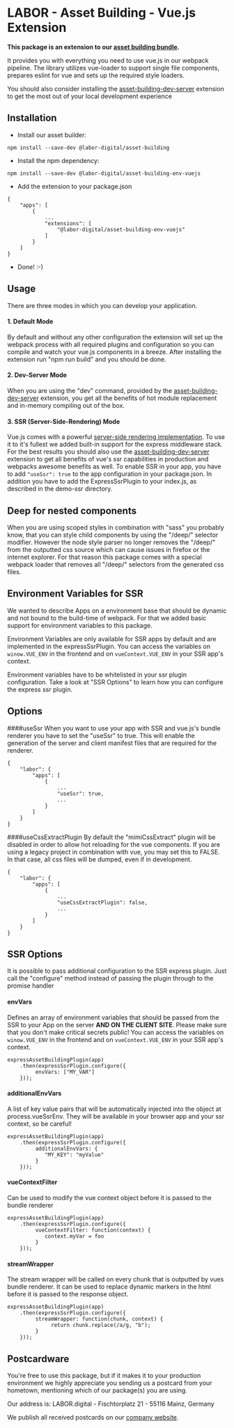 # LABOR - Asset Building - Vue.js Extension
**This package is an extension to our [asset building bundle](https://www.npmjs.com/package/@labor-digital/asset-building).**

It provides you with everything you need to use vue.js in our webpack pipeline.
The library utilizes vue-loader to support single file components, prepares eslint for vue and sets up the required style loaders.

You should also consider installing the [asset-building-dev-server](https://www.npmjs.com/package/@labor-digital/asset-building-dev-server) extension to get the most out of your local development experience

## Installation
* Install our asset builder:
``` 
npm install --save-dev @labor-digital/asset-building
```
* Install the npm dependency:
```
npm install --save-dev @labor-digital/asset-building-env-vuejs
```
* Add the extension to your package.json
```
{ 
    "apps": [
        {
            ...
            "extensions": [
                "@labor-digital/asset-building-env-vuejs"
            ]
        }
    ]
}
```
* Done! :-)

## Usage
There are three modes in which you can develop your application.

#### 1. Default Mode
By default and without any other configuration the extension will set up the webpack process with all required plugins
and configuration so you can compile and watch your vue.js components in a breeze. After installing the extension run "npm run build" and you should be done.

#### 2. Dev-Server Mode
When you are using the "dev" command, provided by the [asset-building-dev-server](https://www.npmjs.com/package/@labor-digital/asset-building-dev-server) extension,
you get all the benefits of hot module replacement and in-memory compiling out of the box.

#### 3. SSR (Server-Side-Rendering) Mode
Vue.js comes with a powerful [server-side rendering implementation](https://ssr.vuejs.org/). To use it to it's fullest we added built-in support for the express middleware stack. For the best results you should also use the [asset-building-dev-server](https://www.npmjs.com/package/@labor-digital/asset-building-dev-server) extension to get all benefits of vue's ssr capabilities in production and webpacks awesome benefits as well.
To enable SSR in your app, you have to add ``` "useSsr": true ``` to the app configuration in your package.json. In addition you have to add the ExpressSsrPlugin to your index.js, as described in the demo-ssr directory.

## Deep for nested components
When you are using scoped styles in combination with "sass" you probably know, that you can style child components by using the "/deep/" selector modifier.
However the node style parser no longer removes the "/deep/" from the outputted css source which can cause issues in firefox or the internet explorer.
For that reason this package comes with a special webpack loader that removes all "/deep/" selectors from the generated css files.

## Environment Variables for SSR
We wanted to describe Apps on a environment base that should be dynamic and not bound to the build-time of webpack.
For that we added basic support for environment variables to this package. 

Environment Variables are only available for SSR apps by default and are implemented in the expressSsrPlugin.
You can access the variables on ```winow.VUE_ENV``` in the frontend and on ```vueContext.VUE_ENV``` in your SSR app's context.

Environment variables have to be whitelisted in your ssr plugin configuration. 
Take a look at "SSR Options" to learn how you can configure the express ssr plugin.

## Options
####useSsr
When you want to use your app with SSR and vue.js's bundle renderer you have to set the "useSsr" to true.
This will enable the generation of the server and client manifest files that are required for the renderer.
```
{
    "labor": {
        "apps": [
            {
                ...
                "useSsr": true,
                ...
            }
        ]
    }
}
```

####useCssExtractPlugin
By default the "mimiCssExtract" plugin will be disabled in order to allow hot reloading for the vue components. 
If you are using a legacy project in combination with vue, you may set this to FALSE. In that case, all css files will be dumped, even if in development.

```
{
    "labor": {
        "apps": [
            {
                ...
                "useCssExtractPlugin": false,
                ...
            }
        ]
    }
}
```

## SSR Options
It is possible to pass additional configuration to the SSR express plugin.
Just call the "configure" method instead of passing the plugin through to the promise handler

#### envVars
Defines an array of environment variables that should be passed from the SSR to your App on the server **AND ON THE CLIENT SITE**. 
Please make sure that you don't make critical secrets public! You can access the variables on ```winow.VUE_ENV``` in the frontend and on ```vueContext.VUE_ENV``` in your SSR app's context.
```
expressAssetBuildingPlugin(app)
    .then(expressSsrPlugin.configure({
         envVars: ["MY_VAR"]
    }));
```

#### additionalEnvVars
A list of key value pairs that will be automatically injected into the object at process.vueSsrEnv.
They will be available in your browser app and your ssr context, so be careful!
```
expressAssetBuildingPlugin(app)
    .then(expressSsrPlugin.configure({
         additionalEnvVars: {
            "MY_KEY": "myValue"
         }
    }));
```

#### vueContextFilter
Can be used to modify the vue context object before it is passed to the bundle renderer
```
expressAssetBuildingPlugin(app)
    .then(expressSsrPlugin.configure({
         vueContextFilter: function(context) {
            context.myVar = foo
         }
    }));
```

#### streamWrapper
The stream wrapper will be called on every chunk that is outputted by vues bundle renderer.
It can be used to replace dynamic markers in the html before it is passed to the response object.
```
expressAssetBuildingPlugin(app)
    .then(expressSsrPlugin.configure({
         streamWrapper: function(chunk, context) {
              return chunk.replace(/a/g, "b");
         }
    }));
```

## Postcardware
You're free to use this package, but if it makes it to your production environment we highly appreciate you sending us a postcard from your hometown, mentioning which of our package(s) you are using.

Our address is: LABOR.digital - Fischtorplatz 21 - 55116 Mainz, Germany

We publish all received postcards on our [company website](https://labor.digital). 